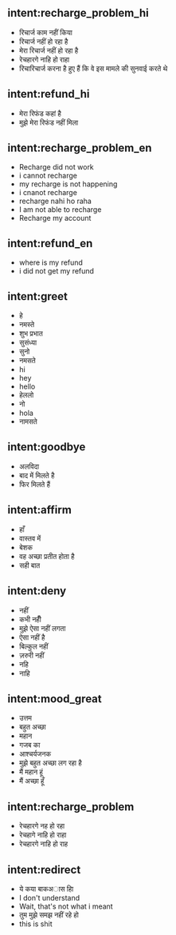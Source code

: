 ## intent:recharge_problem_hi
- रिचार्ज काम नहीं किया
- रिचार्ज नहीं हो रहा है
- मेरा रिचार्ज नहीं हो रहा है
- रेचहारगे नाहि हो राहा
- रिचारिचार्ज करना है हुए हैं कि वे इस मामले की सुनवाई करते थे

## intent:refund_hi
- मेरा रिफंड कहां है
- मुझे मेरा रिफंड नहीं मिला

## intent:recharge_problem_en
- Recharge did not work
- i cannot recharge
- my recharge is not happening
- i cnanot recharge
- recharge nahi ho raha
- I am not able to recharge
- Recharge my account

## intent:refund_en
- where is my refund
- i did not get my refund

## intent:greet
- हे
- नमस्ते
- शुभ प्रभात
- सुसंध्या
- सुनो
- नमसते
- hi
- hey
- hello
- हेललो
- नो
- hola
- नामसते

## intent:goodbye
- अलविदा
- बाद में मिलते है
- फिर मिलते हैं

## intent:affirm
- हाँ
- वास्तव में
- बेशक
- वह अच्छा प्रतीत होता है
- सही बात

## intent:deny
- नहीं
- कभी नहीँ
- मुझे ऐसा नहीं लगता
- ऐसा नहीं है
- बिल्कुल नहीं
- ज़रुरी नहीं
- नहि
- नाहि

## intent:mood_great
- उत्तम
- बहुत अच्छा
- महान
- गजब का
- आश्चर्यजनक
- मुझे बहुत अच्छा लग रहा है
- मैं महान हूं
- मैं अच्छा हूँ

## intent:recharge_problem
- रेचहारगे नह हो रहा
- रेचहागे नाहि हो राहा
- रेचहारगे नाहि हो राह

## intent:redirect
- ये कया बाकअास हाि
- I don't understand
- Wait, that's not what i meant
- तुम मुझे समझ नहीं रहे हो
- this is shit